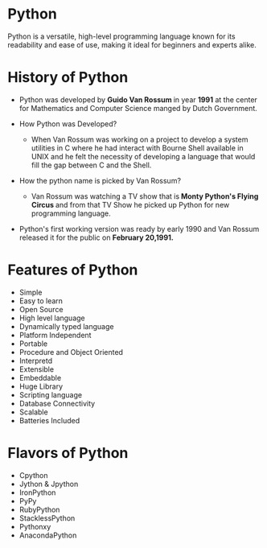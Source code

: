 # Python
Python is a versatile, high-level programming language known for its readability and ease of use, making it ideal for beginners and experts alike.

# History of Python

- Python was developed by <b>Guido Van Rossum </b>in year <b>1991</b> at the center for Mathematics and Computer Science manged by Dutch Government.

- How Python was Developed?
    - When Van Rossum was working on a project to develop a system utilities in C where he had interact with Bourne Shell available in UNIX and he felt the necessity of developing a language that would fill the gap between C and the Shell.

- How the python name is picked by Van Rossum?
    -  Van Rossum was watching a TV show that is<b> Monty Python's Flying Circus </b>and from that TV Show he picked up Python for new programming language.

- Python's first working version was ready by early 1990 and Van Rossum released it for the public on <b>February 20,1991.</b>

# Features of Python

- Simple
- Easy to learn
- Open Source
- High level language
- Dynamically typed language
- Platform Independent
- Portable
- Procedure and Object Oriented
- Interpretd
- Extensible
- Embeddable
- Huge Library
- Scripting language
- Database Connectivity
- Scalable
- Batteries Included

# Flavors of Python

- Cpython
- Jython & Jpython
- IronPython
- PyPy
- RubyPython
- StacklessPython
- Pythonxy
- AnacondaPython